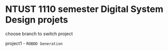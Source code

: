 # NTUST 1110 semester Digital System Design projets

choose branch to switch project

project1 - `ROBDD Generation`